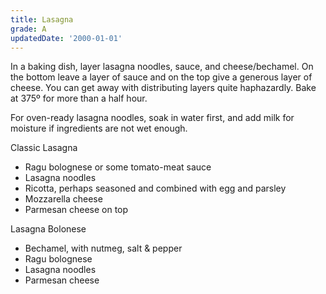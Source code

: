 ```yaml
---
title: Lasagna
grade: A
updatedDate: '2000-01-01'
---
```

In a baking dish, layer lasagna noodles, sauce, and cheese/bechamel. On the bottom 
leave a layer of sauce and on the top give a generous layer of cheese. You can
get away with distributing layers quite haphazardly. Bake at 375º for more than
a half hour.

For oven-ready lasagna noodles, soak in water first, and add milk for moisture 
if ingredients are not wet enough.

Classic Lasagna
- Ragu bolognese or some tomato-meat sauce
- Lasagna noodles
- Ricotta, perhaps seasoned and combined with egg and parsley
- Mozzarella cheese
- Parmesan cheese on top

Lasagna Bolonese
- Bechamel, with nutmeg, salt & pepper
- Ragu bolognese
- Lasagna noodles
- Parmesan cheese